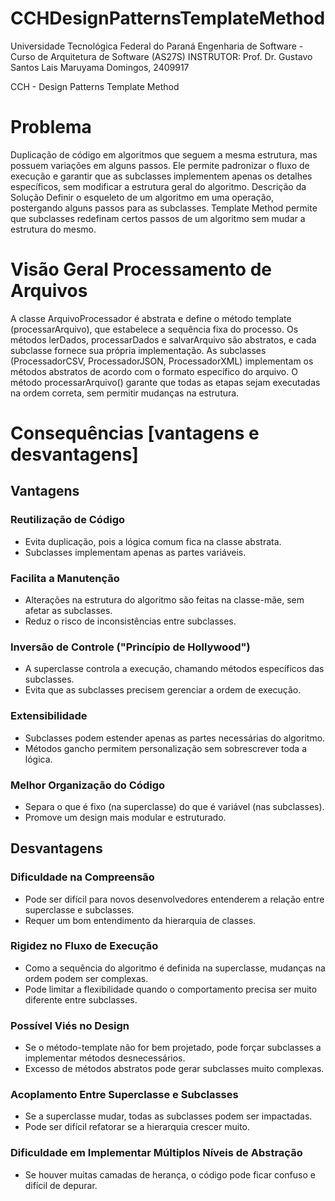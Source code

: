# CCHDesignPatternsTemplateMethod

Universidade Tecnológica Federal do Paraná
Engenharia de Software - Curso de Arquitetura de Software (AS27S)
INSTRUTOR: Prof. Dr. Gustavo Santos
Lais Maruyama Domingos, 2409917

CCH - Design Patterns Template Method

# Problema
Duplicação de código em algoritmos que seguem a mesma estrutura, mas possuem variações em alguns passos. Ele permite padronizar o fluxo de execução e garantir que as subclasses implementem apenas os detalhes específicos, sem modificar a estrutura geral do algoritmo.
Descrição da Solução
Definir o esqueleto de um algoritmo em uma operação, postergando alguns passos para as subclasses. Template Method permite que subclasses redefinam certos passos de um algoritmo sem mudar a estrutura do mesmo.


# Visão Geral Processamento de Arquivos

A classe ArquivoProcessador é abstrata e define o método template (processarArquivo), que estabelece a sequência fixa do processo.
Os métodos lerDados, processarDados e salvarArquivo são abstratos, e cada subclasse fornece sua própria implementação.
As subclasses (ProcessadorCSV, ProcessadorJSON, ProcessadorXML) implementam os métodos abstratos de acordo com o formato específico do arquivo.
O método processarArquivo() garante que todas as etapas sejam executadas na ordem correta, sem permitir mudanças na estrutura.

# Consequências [vantagens e desvantagens]
## Vantagens
### Reutilização de Código
- Evita duplicação, pois a lógica comum fica na classe abstrata.
- Subclasses implementam apenas as partes variáveis.
### Facilita a Manutenção
- Alterações na estrutura do algoritmo são feitas na classe-mãe, sem afetar as subclasses.
- Reduz o risco de inconsistências entre subclasses.
### Inversão de Controle ("Princípio de Hollywood")
- A superclasse controla a execução, chamando métodos específicos das subclasses.
- Evita que as subclasses precisem gerenciar a ordem de execução.
### Extensibilidade
- Subclasses podem estender apenas as partes necessárias do algoritmo.
- Métodos gancho permitem personalização sem sobrescrever toda a lógica.
### Melhor Organização do Código
- Separa o que é fixo (na superclasse) do que é variável (nas subclasses).
- Promove um design mais modular e estruturado.

## Desvantagens
### Dificuldade na Compreensão
- Pode ser difícil para novos desenvolvedores entenderem a relação entre superclasse e subclasses.
- Requer um bom entendimento da hierarquia de classes.
### Rigidez no Fluxo de Execução
- Como a sequência do algoritmo é definida na superclasse, mudanças na ordem podem ser complexas.
- Pode limitar a flexibilidade quando o comportamento precisa ser muito diferente entre subclasses.
### Possível Viés no Design
- Se o método-template não for bem projetado, pode forçar subclasses a implementar métodos desnecessários.
- Excesso de métodos abstratos pode gerar subclasses muito complexas.
### Acoplamento Entre Superclasse e Subclasses
- Se a superclasse mudar, todas as subclasses podem ser impactadas.
- Pode ser difícil refatorar se a hierarquia crescer muito.
### Dificuldade em Implementar Múltiplos Níveis de Abstração
- Se houver muitas camadas de herança, o código pode ficar confuso e difícil de depurar.


